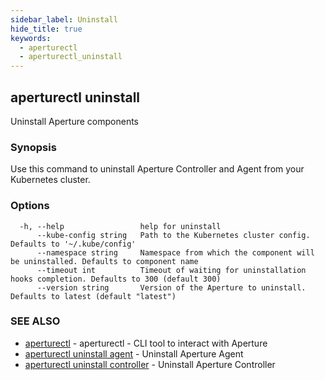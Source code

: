 ```yaml
---
sidebar_label: Uninstall
hide_title: true
keywords:
  - aperturectl
  - aperturectl_uninstall
---
```


## aperturectl uninstall

Uninstall Aperture components

### Synopsis

Use this command to uninstall Aperture Controller and Agent from your Kubernetes cluster.

### Options

```
  -h, --help                 help for uninstall
      --kube-config string   Path to the Kubernetes cluster config. Defaults to '~/.kube/config'
      --namespace string     Namespace from which the component will be uninstalled. Defaults to component name
      --timeout int          Timeout of waiting for uninstallation hooks completion. Defaults to 300 (default 300)
      --version string       Version of the Aperture to uninstall. Defaults to latest (default "latest")
```

### SEE ALSO

- [aperturectl](/reference/aperturectl/aperturectl.md) - aperturectl - CLI tool to interact with Aperture
- [aperturectl uninstall agent](/reference/aperturectl/uninstall/agent/agent.md) - Uninstall Aperture Agent
- [aperturectl uninstall controller](/reference/aperturectl/uninstall/controller/controller.md) - Uninstall Aperture Controller
